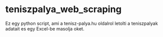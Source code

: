 # teniszpalya_web_scraping
 Ez egy python script, ami a tenisz-palya.hu oldalrol letolti a teniszpalyak adatait es egy Excel-be masolja oket.

